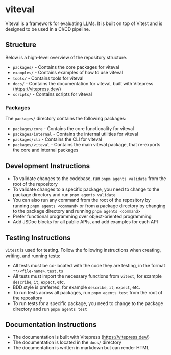 # viteval

Viteval is a framework for evaluating LLMs. It is built on top of Vitest and is designed to be used in a CI/CD pipeline.

## Structure

Below is a high-level overview of the repository structure.

- `packages/` - Contains the core packages for viteval
- `examples/` - Contains examples of how to use viteval
- `tools/` - Contains tools for viteval
- `docs/` - Contains the documentation for viteval, built with Vitepress (https://vitepress.dev/)
- `scripts/` - Contains scripts for viteval

### Packages

The `packages/` directory contains the following packages:

- `packages/core` - Contains the core functionality for viteval
- `packages/internal` - Contains the internal utilities for viteval
- `packages/cli` - Contains the CLI for viteval
- `packages/viteval` - Contains the main viteval package, that re-exports the core and internal packages

## Development Instructions

- To validate changes to the codebase, run `pnpm agents validate` from the root of the repository
- To validate changes to a specific package, you need to change to the package directory and run `pnpm agents validate`
- You can also run any command from the root of the repository by running `pnpm agents <command>` or from a package directory by changing to the package directory and running `pnpm agents <command>`
- Prefer functional programming over object-oriented programming
- Add JSDoc blocks for all public APIs, and add examples for each API

## Testing Instructions

`vitest` is used for testing. Follow the following instructions when creating, writing, and running tests:

- All tests must be co-located with the code they are testing, in the format `**/<file-name>.test.ts`
- All tests must import the necessary functions from `vitest`, for example `describe`, `it`, `expect`, etc.
- BDD style is preferred, for example `describe`, `it`, `expect`, etc.
- To run tests across all packages, run `pnpm agents test` from the root of the repository
- To run tests for a specific package, you need to change to the package directory and run `pnpm agents test`

## Documentation Instructions

- The documentation is built with Vitepress (https://vitepress.dev/)
- The documentation is located in the `docs/` directory
- The documentation is written in markdown but can render HTML